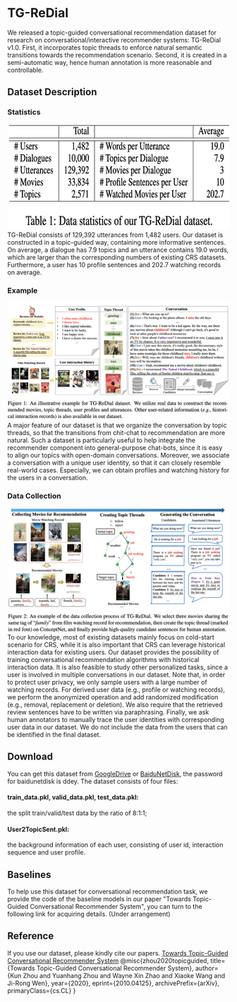 # TG-ReDial
We released a topic-guided conversational recommendation dataset for research on conversational/interactive recommender systems: TG-ReDial v1.0. First, it incorporates topic threads to enforce natural semantic transitions towards the recommendation scenario. Second, it is created in a semi-automatic way, hence human annotation is more reasonable and controllable.

## Dataset Description
### Statistics
<img src="./Picture/DataStatistics.png" width=700 height=240 />
TG-ReDial consists of 129,392 utterances from 1,482 users. Our dataset is constructed in a topic-guided way, containing more informative sentences. On average, a dialogue has 7.9 topics and an utterance contains 19.0 words, which are larger than the corresponding numbers of existing CRS datasets. Furthermore, a user has 10 profile sentences and 202.7 watching records on average. 

### Example
![](./Picture/illustrative.png)
A major feature of our dataset is that we organize the conversation by topic threads, so that the transitions from chit-chat to recommendation are more natural. Such a dataset is particularly useful to help integrate the recommender component into general-purpose chat-bots, since it is easy to align our topics with open-domain conversations. Moreover, we associate a conversation with a unique user identity, so that it can closely resemble real-world cases. Especially, we can obtain profiles and watching history for the users in a conversation. 

### Data Collection
![](./Picture/DataCollection.png)
To our knowledge, most of existing datasets mainly focus on cold-start scenario for CRS, while it is also important that CRS can leverage historical interaction data for existing users. Our dataset provides the possibility of training conversational recommendation algorithms with historical interaction data. It is also feasible to study other personalized tasks, since a user is involved in multiple conversations in our dataset. Note that, in order to protect user privacy, we only sample users with a large number of watching records. For derived user data (e.g., profile or watching records), we perform the anonymized operation and add randomized modification (e.g., removal, replacement or deletion). We also require that the retrieved review sentences have to be written via paraphrasing. Finally, we ask human annotators to manually trace the user identities with corresponding user data in our dataset. We do not include the data from the users that can be identified in the final dataset.

## Download
You can get this dataset from [GoogleDrive](https://drive.google.com/drive/folders/1jLkNtUgzqBITQJsbOjSq20S2zzpY5Foj?usp=sharing) or [BaiduNetDisk](https://pan.baidu.com/s/1BSpDgHgeSmwe-9I-je4K9Q), the password for baidunetdisk is ddey.
The dataset consists of four files:
#### train_data.pkl, valid_data.pkl, test_data.pkl: 
the split train/valid/test data by the ratio of 8:1:1;
#### User2TopicSent.pkl: 
the background information of each user, consisting of user id, interaction sequence and user profile.

## Baselines
To help use this dataset for conversational recommendation task, we provide the code of the baseline models in our paper "Towards Topic-Guided Conversational Recommender System", you can turn to the following link for acquiring details. (Under arrangement)

## Reference
If you use our dataset, please kindly cite our papers.
[Towards Topic-Guided Conversational Recommender System](https://arxiv.org/abs/2010.04125)
@misc{zhou2020topicguided,
      title={Towards Topic-Guided Conversational Recommender System}, 
      author={Kun Zhou and Yuanhang Zhou and Wayne Xin Zhao and Xiaoke Wang and Ji-Rong Wen},
      year={2020},
      eprint={2010.04125},
      archivePrefix={arXiv},
      primaryClass={cs.CL}
}
